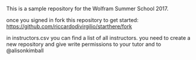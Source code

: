 This is a sample repository for the Wolfram Summer School 2017.

once you signed in fork this repository to get started:
https://github.com/riccardodivirgilio/starthere/fork

in instructors.csv you can find a list of all instructors.
you need to create a new repository and give write permissions to your tutor and to @alisonkimball
